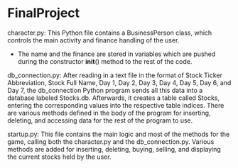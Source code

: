 # FinalProject

character.py: This Python file contains a BusinessPerson class, which controls the main activity and finance handling of the user.
  - The name and the finance are stored in variables which are pushed during the constructor __init__() method to the rest of the code.
  
  
db_connection.py: After reading in a text file in the format of Stock Ticker Abbreviation, Stock Full Name, Day 1, Day 2, Day 3, Day 4,
    Day 5, Day 6, and Day 7, the db_connection Python program sends all this data into a database labeled Stocks.db. Afterwards, it creates
    a table called Stocks, entering the corresponding values into the respective table indices. There are various methods defined in the body
    of the program for inserting, deleting, and accessing data for the rest of the program to use.


startup.py: This file contains the main logic and most of the methods for the game, calling both the character.py and the db_connection.py.
    Various methods are added for inserting, deleting, buying, selling, and displaying the current stocks held by the user.


    

